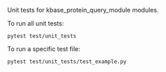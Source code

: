 Unit tests for kbase_protein_query_module modules.

To run all unit tests:

    pytest test/unit_tests

To run a specific test file:

    pytest test/unit_tests/test_example.py 